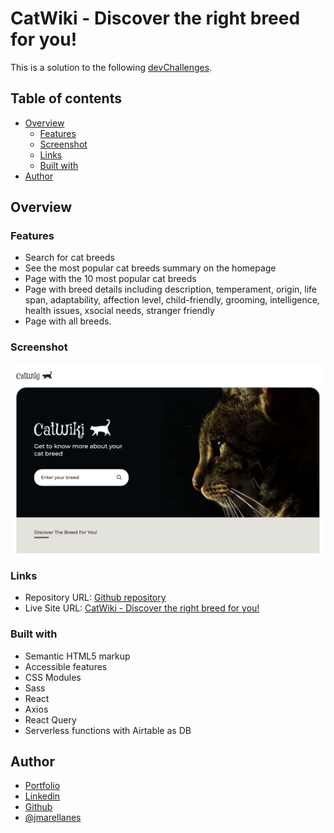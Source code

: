 # CatWiki - Discover the right breed for you!

This is a solution to the following [devChallenges](https://devchallenges.io/challenges/f4NJ53rcfgrP6sBMD2jt).

## Table of contents

- [Overview](#overview)
  - [Features](#features)
  - [Screenshot](#screenshot)
  - [Links](#links)
  - [Built with](#built-with)
- [Author](#author)

## Overview

### Features

- Search for cat breeds
- See the most popular cat breeds summary on the homepage
- Page with the 10 most popular cat breeds
- Page with breed details including description, temperament, origin, life span, adaptability, affection level, child-friendly, grooming, intelligence, health issues, xsocial needs, stranger friendly
- Page with all breeds.

### Screenshot

![CatWiki - Discover the right breed for you!](./src/assets/images/cover.png)

### Links

- Repository URL: [Github repository](https://github.com/jmarellanes/catwiki-kitties-info)
- Live Site URL: [CatWiki - Discover the right breed for you!](https://catwiki.josearellanes.me/)

### Built with

- Semantic HTML5 markup
- Accessible features
- CSS Modules
- Sass
- React
- Axios
- React Query
- Serverless functions with Airtable as DB

## Author

- [Portfolio](http://www.josearellanes.me/)
- [Linkedin](https://www.linkedin.com/in/jmarellanes/)
- [Github](https://www.github.com/jmarellanes)
- [@jmarellanes](https://twitter.com/jmarellanes)
